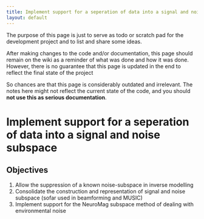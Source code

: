 ```yaml
---
title: Implement support for a seperation of data into a signal and noise subspace
layout: default
---
```


<div class="warning">
The purpose of this page is just to serve as todo or scratch pad for the development project and to list and share some ideas. 

After making changes to the code and/or documentation, this page should remain on the wiki as a reminder of what was done and how it was done. However, there is no guarantee that this page is updated in the end to reflect the final state of the project

So chances are that this page is considerably outdated and irrelevant. The notes here might not reflect the current state of the code, and you should **not use this as serious documentation**.
</div>

# Implement support for a seperation of data into a signal and noise subspace

## Objectives

 1.  Allow the suppression of a known noise-subspace in inverse modelling
 2.  Consolidate the construction and representation of signal and noise subspace (sofar used in beamforming and MUSIC)
 3.  Implement support for the NeuroMag subspace method of dealing with environmental noise 

